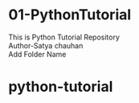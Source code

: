 # 01-PythonTutorial
This is Python Tutorial Repository
<br>
Author-Satya chauhan
<br>
Add Folder Name <h1>python-tutorial</h1>
